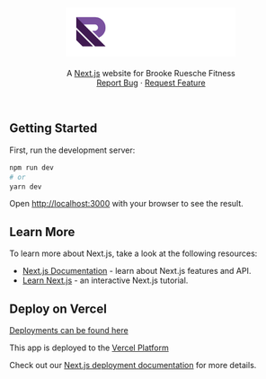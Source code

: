 <br />
<p align="center">
  <a href="https://github.com/bomeers/Bird-Brain">
    <div align="center" style="font-size: 30px"><img src="public\images\logos\logo-white.svg" width="60%" /></div>
  </a>

  <p align="center">
    A <a href="https://nextjs.org/">Next.js</a> website for Brooke Ruesche Fitness
    <br />
    <a href="https://github.com/bomeers/BrookeRuesche/issues">Report Bug</a>
    ·
    <a href="https://github.com/bomeers/BrookeRuesche/issues">Request Feature</a>
  </p>
</p>
<br>



## Getting Started

First, run the development server:

```bash
npm run dev
# or
yarn dev
```

Open [http://localhost:3000](http://localhost:3000) with your browser to see the result.

## Learn More

To learn more about Next.js, take a look at the following resources:

- [Next.js Documentation](https://nextjs.org/docs) - learn about Next.js features and API.
- [Learn Next.js](https://nextjs.org/learn) - an interactive Next.js tutorial.

## Deploy on Vercel

[Deployments can be found here](https://github.com/bomeers/BrookeRuesche/deployments/activity_log?environment=Preview)

This app is deployed to the [Vercel Platform](https://vercel.com)

Check out our [Next.js deployment documentation](https://nextjs.org/docs/deployment) for more details.
